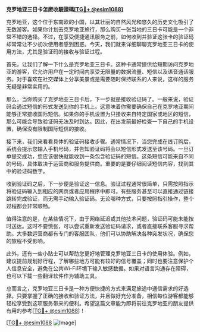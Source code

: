 **克罗地亚三日卡怎麽收驗證碼[[TG💪+ @esim1088](https://t.me/s/esim1088)]**

克罗地亚，这个位于东南欧的小国，以其壮丽的自然风光和悠久的历史文化吸引了无数游客。如果你计划去克罗地亚旅行，那么购买一张当地的三日卡可能是一个非常不错的选择。不过，在享受便捷通讯服务之前，如何收到并验证这张卡的验证码却常常让不少初次使用者感到困惑。今天，我们就来详细聊聊克罗地亚三日卡的使用方法，尤其是验证码的接收与验证过程。

首先，让我们了解一下什么是克罗地亚三日卡。这种卡通常提供给短期访问克罗地亚的游客，它允许用户在一定时间内享受无限量的数据流量、短信以及语音通话服务。对于喜欢在社交媒体上分享美景或是需要随时保持联系的人来说，这样的服务无疑是非常实用的。

那么，当你购买了克罗地亚三日卡后，下一步就是接收验证码了。一般来说，验证码会通过短信的形式发送到你的手机上。这意味着你需要确保自己在克罗地亚期间能够正常接收国际短信。如果你的手机设置为只接收来自特定国家或地区的短信，那么可能会导致验证码无法及时到达。因此，在出发前最好检查一下自己的手机设置，确保没有限制国际短信的接收。

接下来，我们来看看具体的验证码接收步骤。通常情况下，当您完成在线订购后，系统会提示您输入手机号码，并告知验证码将会以短信形式发送至该号码。一旦订单提交成功，您应该很快就能收到一条包含验证码的短信。这条短信可能来自不同的号码，具体取决于运营商和服务提供商。重要的是要仔细阅读短信内容，找到其中的验证码数字。

收到验证码之后，下一步便是验证这一信息。验证过程通常很简单，只需按照指示将验证码输入到相应的网页或者应用程序中即可。有些服务甚至可以直接通过链接跳转完成验证，而无需手动输入验证码。无论哪种方式，只要按照指引操作，整个过程都会非常顺畅。

值得注意的是，在某些情况下，由于网络延迟或其他技术问题，验证码可能未能按时送达。这时不要慌张，可以尝试重新发送验证码请求，或者直接联系客服寻求帮助。大多数运营商都有专门的客服团队，他们可以协助解决各种突发状况，确保您的旅程不受影响。

此外，还有一些小贴士可以帮助您更好地管理克罗地亚三日卡的使用体验。例如，建议提前规划好行程，了解哪些地方可能有较好的信号覆盖；同时也要注意保护个人信息安全，避免在公共Wi-Fi环境下输入敏感数据。如果对语言沟通存在障碍，也可以下载一些翻译软件作为辅助工具。

总而言之，克罗地亚三日卡是一种方便快捷的方式来满足旅途中通信需求的好选择。只要掌握了正确的接收和验证方法，并且做好充分准备，相信每位游客都能够轻松享受到这项服务带来的便利。希望这篇文章能为即将前往克罗地亚的朋友提供有用的参考[[TG💪+ @esim1088](https://t.me/s/esim1088)]！

[[TG💪+ @esim1088](https://t.me/s/esim1088) ![Image](https://i.postimg.cc/4NQfJmqS/Snipaste-2025-05-13-00-14-12.png)]